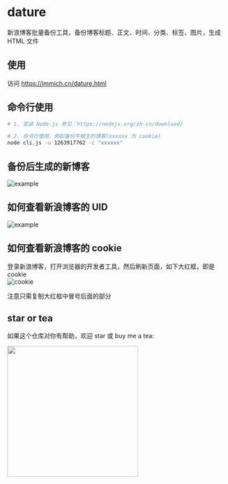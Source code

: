 # dature
新浪博客批量备份工具，备份博客标题、正文、时间、分类、标签、图片，生成 HTML 文件

##  使用
访问 https://immich.cn/dature.html

##  命令行使用
```bash
# 1. 安装 Node.js 参见：https://nodejs.org/zh-cn/download/

# 2. 命令行使用，例如备份牛根生的博客(xxxxxx 为 cookie)
node cli.js -u 1263917762 -c "xxxxxx"
```

## 备份后生成的新博客
![example](https://gitee.com/junyiz/dature/raw/master/images/example.jpg)

## 如何查看新浪博客的 UID
![example](https://gitee.com/junyiz/dature/raw/master/images/sina.jpg)

## 如何查看新浪博客的 cookie

登录新浪博客，打开浏览器的开发者工具，然后刷新页面，如下大红框，即是 cookie  
![cookie](https://gitee.com/junyiz/dature/raw/master/images/cookie.png)

注意只需复制大红框中冒号后面的部分

## star or tea
如果这个仓库对你有帮助，欢迎 star 或 buy me a tea:

<img src="https://gitee.com/junyiz/dature/raw/master/images/wechat.jpg" width="300" />
